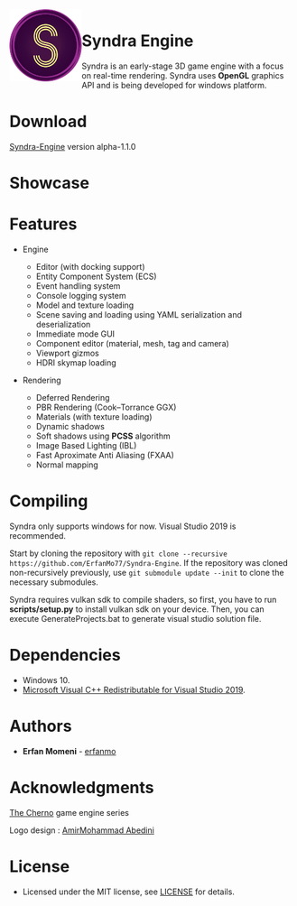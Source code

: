 <img align="left" width="128" src="https://github.com/ErfanMo77/Syndra/blob/master/Syndra-Editor/assets/Logo/GITLOGO.png"/>

# Syndra Engine

Syndra is an early-stage 3D game engine with a focus on real-time rendering. Syndra uses **OpenGL** graphics API and is being developed for windows platform.

# Download
[Syndra-Engine](https://github.com/ErfanMo77/Syndra/releases/download/v1.1.0-alpha/Syndra-v1.1.0-alpha.zip) version alpha-1.1.0 

# Showcase



# Features
* Engine
  * Editor (with docking support)
  * Entity Component System (ECS)
  * Event handling system
  * Console logging system
  * Model and texture loading
  * Scene saving and loading using YAML serialization and deserialization
  * Immediate mode GUI
  * Component editor (material, mesh, tag and camera)
  * Viewport gizmos
  * HDRI skymap loading
  
* Rendering
  * Deferred Rendering
  * PBR Rendering (Cook–Torrance GGX)
  * Materials (with texture loading)
  * Dynamic shadows
  * Soft shadows using **PCSS** algorithm
  * Image Based Lighting (IBL)
  * Fast Aproximate Anti Aliasing (FXAA)
  * Normal mapping
  
  
# Compiling
Syndra only supports windows for now.
Visual Studio 2019 is recommended.

Start by cloning the repository with `git clone --recursive https://github.com/ErfanMo77/Syndra-Engine`.
If the repository was cloned non-recursively previously, use `git submodule update --init` to clone the necessary submodules.

Syndra requires vulkan sdk to compile shaders, so first, you have to run **scripts/setup.py** to install vulkan sdk on your device.
Then, you can execute GenerateProjects.bat to generate visual studio solution file.


# Dependencies
* Windows 10.
* [Microsoft Visual C++ Redistributable for Visual Studio 2019](https://aka.ms/vs/16/release/VC_redist.x64.exe).

# Authors

* **Erfan Momeni** - [erfanmo](https://github.com/ErfanMo77)

# Acknowledgments
[The Cherno](https://www.youtube.com/channel/UCQ-W1KE9EYfdxhL6S4twUNw) game engine series

Logo design : [AmirMohammad Abedini](https://gitlab.com/musashi1997)

# License
- Licensed under the MIT license, see [LICENSE](https://github.com/ErfanMo77/Syndra/blob/master/LICENSE) for details.
